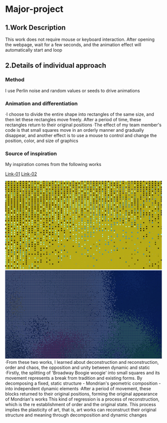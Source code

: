 # Major-project

## 1.Work Description
This work does not require mouse or keyboard interaction. After opening the webpage, wait for a few seconds, and the animation effect will automatically start and loop

## 2.Details of individual approach

### Method
I use Perlin noise and random values or seeds to drive animations

### Animation and differentiation
·I choose to divide the entire shape into rectangles of the same size, and then let these rectangles move freely. After a period of time, these rectangles return to their original positions
·The effect of my team member's code is that small squares move in an orderly manner and gradually disappear, and another effect is to use a mouse to control and change the position, color, and size of graphics

### Source of inspiration
My inspiration comes from the following works

[Link-01](https://reas.com/youtube/)
[Link-02](https://reas.com/century_xxx/)

![Pic-01](README_images/1.jpg)
![Pic-02](README_images/2.jpg)
·From these two works, I learned about deconstruction and reconstruction, order and chaos, the opposition and unity between dynamic and static
·Firstly, the splitting of 'Broadway Boogie woogie' into small squares and its movement represents a break from tradition and existing forms. By decomposing a fixed, static structure - Mondrian's geometric composition - into independent dynamic elements
·After a period of movement, these blocks returned to their original positions, forming the original appearance of Mondrian's works This kind of regression is a process of reconstruction, which is the re establishment of order and the original state. This process implies the plasticity of art, that is, art works can reconstruct their original structure and meaning through decomposition and dynamic changes